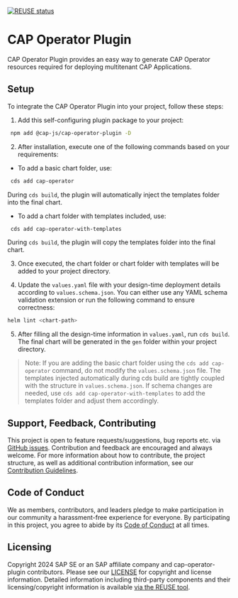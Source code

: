 [![REUSE status](https://api.reuse.software/badge/github.com/cap-js/cap-operator-plugin)](https://api.reuse.software/info/github.com/cap-js/cap-operator-plugin)

# CAP Operator Plugin

CAP Operator Plugin provides an easy way to generate CAP Operator resources required for deploying multitenant CAP Applications.

## Setup

To integrate the CAP Operator Plugin into your project, follow these steps:

1. Add this self-configuring plugin package to your project:

```sh
 npm add @cap-js/cap-operator-plugin -D
```

2. After installation, execute one of the following commands based on your requirements:

* To add a basic chart folder, use:
```sh
 cds add cap-operator
```
During `cds build`, the plugin will automatically inject the templates folder into the final chart.

* To add a chart folder with templates included, use:
```sh
 cds add cap-operator-with-templates
```
During `cds build`, the plugin will copy the templates folder into the final chart.

3. Once executed, the chart folder or chart folder with templates will be added to your project directory.

4. Update the `values.yaml` file with your design-time deployment details according to `values.schema.json`. You can either use any YAML schema validation extension or run the following command to ensure correctness:
```sh
helm lint <chart-path>
```

5. After filling all the design-time information in `values.yaml`, run `cds build`. The final chart will be generated in the `gen` folder within your project directory.

> Note: If you are adding the basic chart folder using the `cds add cap-operator` command, do not modify the `values.schema.json` file. The templates injected automatically during cds build are tightly coupled with the structure in `values.schema.json`. If schema changes are needed, use `cds add cap-operator-with-templates` to add the templates folder and adjust them accordingly.

## Support, Feedback, Contributing

This project is open to feature requests/suggestions, bug reports etc. via [GitHub issues](https://github.com/cap-js/<your-project>/issues). Contribution and feedback are encouraged and always welcome. For more information about how to contribute, the project structure, as well as additional contribution information, see our [Contribution Guidelines](CONTRIBUTING.md).

## Code of Conduct

We as members, contributors, and leaders pledge to make participation in our community a harassment-free experience for everyone. By participating in this project, you agree to abide by its [Code of Conduct](CODE_OF_CONDUCT.md) at all times.

## Licensing

Copyright 2024 SAP SE or an SAP affiliate company and cap-operator-plugin contributors. Please see our [LICENSE](LICENSE) for copyright and license information. Detailed information including third-party components and their licensing/copyright information is available [via the REUSE tool](https://api.reuse.software/info/github.com/cap-js/<your-project>).
